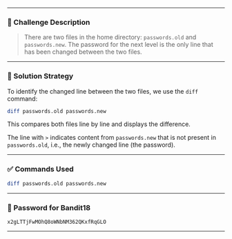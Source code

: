 
---
### 🧩 Challenge Description

> There are two files in the home directory: `passwords.old` and `passwords.new`. The password for the next level is the only line that has been changed between the two files.

---

### 🧪 Solution Strategy

To identify the changed line between the two files, we use the `diff` command:

```bash
diff passwords.old passwords.new
```

This compares both files line by line and displays the difference.

The line with `>` indicates content from `passwords.new` that is not present in `passwords.old`, i.e., the newly changed line (the password).

---

### ✅ Commands Used

```bash
diff passwords.old passwords.new
```

---

### 🔑 Password for Bandit18

```
x2gLTTjFwMOhQ8oWNbNM362QKxfRqGLO
```

---
